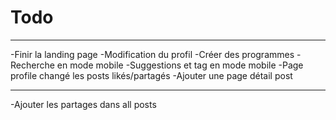 # Todo

---

-Finir la landing page
-Modification du profil
-Créer des programmes
-Recherche en mode mobile
-Suggestions et tag en mode mobile
-Page profile changé les posts likés/partagés
-Ajouter une page détail post

---

-Ajouter les partages dans all posts
